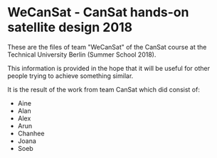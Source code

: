 # WeCanSat - CanSat hands-on satellite design 2018

These are the files of team "WeCanSat" of the CanSat course at the Technical University Berlin (Summer School 2018).

This information is provided in the hope that it will be useful for other people trying to achieve something similar. 

It is the result of the work from team CanSat which did consist of:

* Aine
* Alan
* Alex
* Arun
* Chanhee
* Joana
* Soeb
